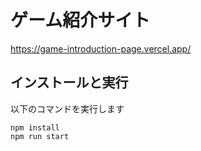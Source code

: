 # ゲーム紹介サイト

https://game-introduction-page.vercel.app/

## インストールと実行
以下のコマンドを実行します

```
npm install
npm run start
```
